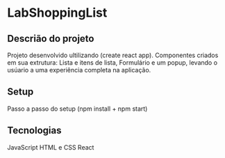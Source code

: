 # LabShoppingList

## Descrião do projeto
Projeto desenvolvido ultilizando (create react app).
Componentes criados em sua extrutura: Lista e itens de lista, Formulário e um popup, levando o usúario a uma experiência completa na aplicação. 

## Setup
Passo a passo do setup (npm install + npm start)

## Tecnologias 
JavaScript
HTML e CSS
React



